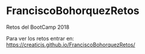 # FranciscoBohorquezRetos
Retos del BootCamp 2018

Para ver los retos entrar en: https://creaticjs.github.io/FranciscoBohorquezRetos/
